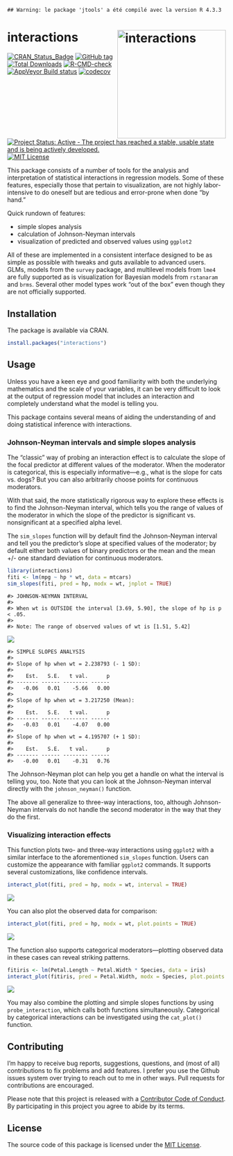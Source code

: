 
<!-- README.md is generated from README.Rmd. Please edit that file -->

    ## Warning: le package 'jtools' a été compilé avec la version R 4.3.3

# interactions <img src="man/figures/logo.png" alt="interactions" height="250px" align="right" />

<!-- badges: start -->

[![CRAN_Status_Badge](https://www.r-pkg.org/badges/version-ago/interactions)](https://cran.r-project.org/package=interactions)
[![GitHub
tag](https://img.shields.io/github/tag/jacob-long/interactions.svg?label=Github)](https://github.com/jacob-long/interactions)
[![Total
Downloads](https://cranlogs.r-pkg.org/badges/grand-total/interactions)](https://cran.r-project.org/package=interactions)
[![R-CMD-check](https://github.com/jacob-long/interactions/actions/workflows/R-CMD-check.yaml/badge.svg)](https://github.com/jacob-long/interactions/actions/workflows/R-CMD-check.yaml)
[![AppVeyor Build
status](https://ci.appveyor.com/api/projects/status/qfyn5cwomufqxath?svg=true)](https://ci.appveyor.com/project/jacob-long/interactions)
[![codecov](https://codecov.io/gh/jacob-long/interactions/branch/master/graph/badge.svg)](https://codecov.io/gh/jacob-long/interactions)
[![Project Status: Active - The project has reached a stable, usable
state and is being actively
developed.](https://www.repostatus.org/badges/latest/active.svg)](https://www.repostatus.org/#active)
[![MIT
License](https://img.shields.io/badge/license-MIT-blue.svg?style=flat)](https://opensource.org/licenses/MIT)
<!-- badges: end -->

This package consists of a number of tools for the analysis and
interpretation of statistical interactions in regression models. Some of
these features, especially those that pertain to visualization, are not
highly labor-intensive to do oneself but are tedious and error-prone
when done “by hand.”

Quick rundown of features:

- simple slopes analysis
- calculation of Johnson-Neyman intervals
- visualization of predicted and observed values using `ggplot2`

All of these are implemented in a consistent interface designed to be as
simple as possible with tweaks and guts available to advanced users.
GLMs, models from the `survey` package, and multilevel models from
`lme4` are fully supported as is visualization for Bayesian models from
`rstanaram` and `brms`. Several other model types work “out of the box”
even though they are not officially supported.

## Installation

The package is available via CRAN.

``` r
install.packages("interactions")
```

## Usage

Unless you have a keen eye and good familiarity with both the underlying
mathematics and the scale of your variables, it can be very difficult to
look at the output of regression model that includes an interaction and
completely understand what the model is telling you.

This package contains several means of aiding the understanding of and
doing statistical inference with interactions.

### Johnson-Neyman intervals and simple slopes analysis

The “classic” way of probing an interaction effect is to calculate the
slope of the focal predictor at different values of the moderator. When
the moderator is categorical, this is especially informative—e.g., what
is the slope for cats vs. dogs? But you can also arbitrarily choose
points for continuous moderators.

With that said, the more statistically rigorous way to explore these
effects is to find the Johnson-Neyman interval, which tells you the
range of values of the moderator in which the slope of the predictor is
significant vs.  nonsignificant at a specified alpha level.

The `sim_slopes` function will by default find the Johnson-Neyman
interval and tell you the predictor’s slope at specified values of the
moderator; by default either both values of binary predictors or the
mean and the mean +/- one standard deviation for continuous moderators.

``` r
library(interactions)
fiti <- lm(mpg ~ hp * wt, data = mtcars)
sim_slopes(fiti, pred = hp, modx = wt, jnplot = TRUE)
```

    #> JOHNSON-NEYMAN INTERVAL
    #> 
    #> When wt is OUTSIDE the interval [3.69, 5.90], the slope of hp is p < .05.
    #> 
    #> Note: The range of observed values of wt is [1.51, 5.42]

![](man/figures/j-n-plot-1.png)<!-- -->

    #> SIMPLE SLOPES ANALYSIS
    #> 
    #> Slope of hp when wt = 2.238793 (- 1 SD): 
    #> 
    #>    Est.   S.E.   t val.      p
    #> ------- ------ -------- ------
    #>   -0.06   0.01    -5.66   0.00
    #> 
    #> Slope of hp when wt = 3.217250 (Mean): 
    #> 
    #>    Est.   S.E.   t val.      p
    #> ------- ------ -------- ------
    #>   -0.03   0.01    -4.07   0.00
    #> 
    #> Slope of hp when wt = 4.195707 (+ 1 SD): 
    #> 
    #>    Est.   S.E.   t val.      p
    #> ------- ------ -------- ------
    #>   -0.00   0.01    -0.31   0.76

The Johnson-Neyman plot can help you get a handle on what the interval
is telling you, too. Note that you can look at the Johnson-Neyman
interval directly with the `johnson_neyman()` function.

The above all generalize to three-way interactions, too, although
Johnson-Neyman intervals do not handle the second moderator in the way
that they do the first.

### Visualizing interaction effects

This function plots two- and three-way interactions using `ggplot2` with
a similar interface to the aforementioned `sim_slopes` function. Users
can customize the appearance with familiar `ggplot2` commands. It
supports several customizations, like confidence intervals.

``` r
interact_plot(fiti, pred = hp, modx = wt, interval = TRUE)
```

![](man/figures/interact_plot_continuous-1.png)<!-- -->

You can also plot the observed data for comparison:

``` r
interact_plot(fiti, pred = hp, modx = wt, plot.points = TRUE)
```

![](man/figures/interact_plot_continuous_points-1.png)<!-- -->

The function also supports categorical moderators—plotting observed data
in these cases can reveal striking patterns.

``` r
fitiris <- lm(Petal.Length ~ Petal.Width * Species, data = iris)
interact_plot(fitiris, pred = Petal.Width, modx = Species, plot.points = TRUE)
```

![](man/figures/interact_plot_factor-1.png)<!-- -->

You may also combine the plotting and simple slopes functions by using
`probe_interaction`, which calls both functions simultaneously.
Categorical by categorical interactions can be investigated using the
`cat_plot()` function.

## Contributing

I’m happy to receive bug reports, suggestions, questions, and (most of
all) contributions to fix problems and add features. I prefer you use
the Github issues system over trying to reach out to me in other ways.
Pull requests for contributions are encouraged.

Please note that this project is released with a [Contributor Code of
Conduct](https://github.com/jacob-long/interactions/blob/master/CONDUCT.md).
By participating in this project you agree to abide by its terms.

## License

The source code of this package is licensed under the [MIT
License](https://opensource.org/licenses/mit-license.php).
